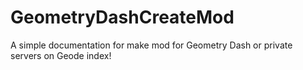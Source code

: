 # GeometryDashCreateMod
A simple documentation for make mod for Geometry Dash or private servers on Geode index!
